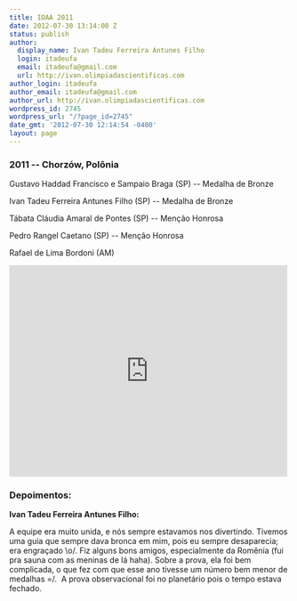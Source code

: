 ```yaml
---
title: IOAA 2011
date: 2012-07-30 13:14:00 Z
status: publish
author:
  display_name: Ivan Tadeu Ferreira Antunes Filho
  login: itadeufa
  email: itadeufa@gmail.com
  url: http://ivan.olimpiadascientificas.com
author_login: itadeufa
author_email: itadeufa@gmail.com
author_url: http://ivan.olimpiadascientificas.com
wordpress_id: 2745
wordpress_url: "/?page_id=2745"
date_gmt: '2012-07-30 12:14:54 -0400'
layout: page
---
```


### 2011 -- Chorzów, Polônia

  
Gustavo Haddad Francisco e Sampaio Braga (SP) --&nbsp;Medalha de Bronze

 Ivan Tadeu Ferreira Antunes Filho (SP) -- Medalha de Bronze

Tábata Cláudia Amaral de Pontes (SP) -- Menção Honrosa

Pedro Rangel Caetano (SP) -- Menção Honrosa

Rafael de Lima Bordoni (AM)

<iframe src="https://www.facebook.com/plugins/post.php?href=https%3A%2F%2Fwww.facebook.com%2FOlimpiadasCientificas%2Fphotos%2Fa.399086413456379%2F399086973456323%2F%3Ftype%3D3&width=500" width="500" height="380" style="border:none;overflow:hidden" scrolling="no" frameborder="0" allowTransparency="true" allow="encrypted-media"></iframe>

### Depoimentos:

  
**Ivan Tadeu Ferreira Antunes Filho:**

 A equipe era muito unida, e nós sempre estavamos nos divertindo. Tivemos uma guia que sempre dava bronca em mim, pois eu sempre desaparecia; era engraçado \\o/. Fiz alguns bons amigos, especialmente da Romênia (fui pra
sauna com as meninas de lá haha). Sobre a prova, ela foi bem complicada, o que fez com que esse ano tivesse um número bem menor de medalhas =/.  A prova observacional foi no planetário pois o tempo estava fechado.

